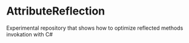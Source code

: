# AttributeReflection
Experimental repository that shows how to optimize reflected methods invokation with C#
